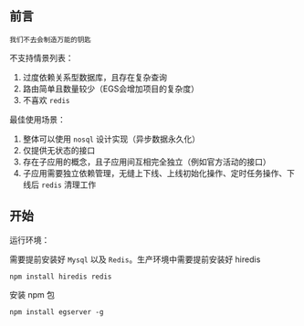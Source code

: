 ## 前言

`我们不去会制造万能的钥匙`

不支持情景列表：

1. 过度依赖关系型数据库，且存在复杂查询
2. 路由简单且数量较少（EGS会增加项目的复杂度）
3. 不喜欢 `redis`

最佳使用场景：

1. 整体可以使用 `nosql` 设计实现（异步数据永久化）
2. 仅提供无状态的接口
3. 存在子应用的概念，且子应用间互相完全独立（例如官方活动的接口）
4. 子应用需要独立依赖管理，无缝上下线、上线初始化操作、定时任务操作、下线后 `redis` 清理工作 

## 开始

运行环境：

需要提前安装好 `Mysql` 以及 `Redis`。生产环境中需要提前安装好 hiredis

	npm install hiredis redis

安装 npm 包

	npm install egserver -g

